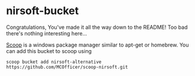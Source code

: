 # nirsoft-bucket

Congratulations, You've made it all the way down to the README! Too bad there's nothing interesting here...

[Scoop](http://scoop.sh/) is a windows package manager similar to apt-get or homebrew.
You can add this bucket to scoop using
```
scoop bucket add nirsoft-alternative https://github.com/MCOfficer/scoop-nirsoft.git
```
